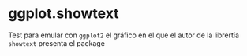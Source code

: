 # ggplot.showtext
Test para emular con `ggplot2` el gráfico en el que el autor de la librertía `showtext` presenta el package

